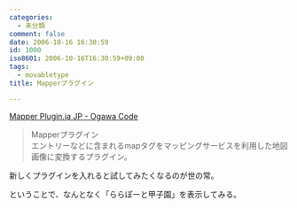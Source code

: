 ```yaml
---
categories:
  - 未分類
comment: false
date: 2006-10-16 16:30:59
id: 1000
iso8601: 2006-10-16T16:30:59+09:00
tags:
  - movabletype
title: Mapperプラグイン

---
```


<div class="entry-body">
  <p><a href="https://github.com/ogawa/mt-plugin-Mapper">Mapper Plugin.ja JP - Ogawa Code</a><br /></p>
  <blockquote>Mapperプラグイン<br />
    エントリーなどに含まれるmapタグをマッピングサービスを利用した地図画像に変換するプラグイン。</blockquote>

  <p>新しくプラグインを入れると試してみたくなるのが世の常。</p>

  <p>ということで、なんとなく「ららぽーと甲子園」を表示してみる。</p>

  <script type="text/javascript" src="http://maps.google.com/maps?hl=ja&amp;file=api&amp;v=2&amp;key=ABQIAAAAQeU0HlFLVzUBN_O7g8guNRQIS39eiJ8SO_anhfU-PUsCcHeT5hS9chvyJvWFtuMnot8EsDowzy_FRQ" charset="utf-8"></script>
  <script type="text/javascript">
    <![CDATA[
    //<![CDATA[
    function attachOnLoad(func) {
      window.attachEvent ?
        window.attachEvent('onload', func) :
        window.addEventListener('load', func, false);
    }

    function attachBeforeUnload(func) {
      window.attachEvent ?
        window.attachEvent('onbeforeunload', func) :
        window.addEventListener('beforeunload', func, false);
    }

    function generateGMap(mapid, address, lat, lng, zoom, maptype) {
      if (GBrowserIsCompatible()) {
        var map = new GMap2(document.getElementById(mapid));
        map.addControl(new GSmallMapControl());
        map.addControl(new GMapTypeControl());
        var center = new GLatLng(lat, lng);
        if (typeof maptype == 'string') maptype = eval(maptype);
        map.setCenter(center, zoom, maptype);
        var marker = new GMarker(center, G_DEFAULT_ICON);
        map.addOverlay(marker);
        var html = '<div style="width:12em;font-size:small">' + address + '
    ]]>
  </script>
</div>
